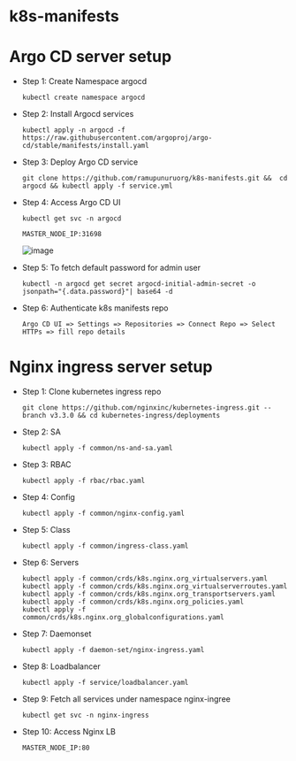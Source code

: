 # k8s-manifests

# Argo CD server setup
* Step 1: Create Namespace argocd
  ```
  kubectl create namespace argocd
  ```
* Step 2: Install Argocd services
  ```
  kubectl apply -n argocd -f https://raw.githubusercontent.com/argoproj/argo-cd/stable/manifests/install.yaml
  ```
* Step 3: Deploy Argo CD service
  ```
  git clone https://github.com/ramupunuruorg/k8s-manifests.git &&  cd argocd && kubectl apply -f service.yml
  ```
* Step 4: Access Argo CD UI
  ```
  kubectl get svc -n argocd
  ```
  ```
  MASTER_NODE_IP:31698
  ```
  ![image](https://github.com/cloudstonesorg/csp-deployments/assets/112494492/f412d5ee-262f-45e1-b140-26d99d0f2f2b)

* Step 5: To fetch default password for admin user
  ```
  kubectl -n argocd get secret argocd-initial-admin-secret -o jsonpath="{.data.password}"| base64 -d
  ```
* Step 6: Authenticate k8s manifests repo
  ```
  Argo CD UI => Settings => Repositories => Connect Repo => Select HTTPs => fill repo details
  ```

# Nginx ingress server setup
* Step 1: Clone kubernetes ingress repo
  ```
  git clone https://github.com/nginxinc/kubernetes-ingress.git --branch v3.3.0 && cd kubernetes-ingress/deployments
  ```
* Step 2: SA 
  ```
  kubectl apply -f common/ns-and-sa.yaml
  ```
* Step 3: RBAC 
  ```
  kubectl apply -f rbac/rbac.yaml
  ```
* Step 4: Config
  ```
  kubectl apply -f common/nginx-config.yaml
  ```
* Step 5: Class 
  ```
  kubectl apply -f common/ingress-class.yaml
  ```
* Step 6: Servers 
  ```
  kubectl apply -f common/crds/k8s.nginx.org_virtualservers.yaml
  kubectl apply -f common/crds/k8s.nginx.org_virtualserverroutes.yaml
  kubectl apply -f common/crds/k8s.nginx.org_transportservers.yaml
  kubectl apply -f common/crds/k8s.nginx.org_policies.yaml
  kubectl apply -f common/crds/k8s.nginx.org_globalconfigurations.yaml
  ```
* Step 7: Daemonset 
  ```
  kubectl apply -f daemon-set/nginx-ingress.yaml
  ```
* Step 8: Loadbalancer 
  ```
  kubectl apply -f service/loadbalancer.yaml
  ```
* Step 9: Fetch all services under namespace nginx-ingree
  ```
  kubectl get svc -n nginx-ingress
  ```
* Step 10: Access Nginx LB 
  ```
  MASTER_NODE_IP:80


